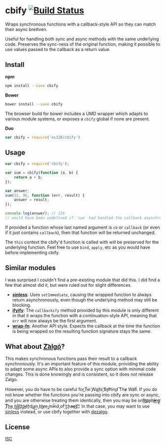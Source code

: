 # cbify [![Build Status](https://travis-ci.org/es128/cbify.svg?branch=master)](https://travis-ci.org/es128/cbify)

Wraps synchronous functions with a callback-style API so they can match their
async brethren. 

Useful for handling both sync and async methods with the same underlying code.
Preserves the sync-ness of the original function, making it possible to use
values passed to the callback as a return value.

## Install

**npm**
```sh
npm install --save cbify
```

**Bower**
```sh
bower install --save cbify
```
The browser build for bower includes a UMD wrapper which adapts to various
module systems, or exposes a `cbify` global if none are present.

**Duo**
```js
var cbify = require('es128/cbify')
```

## Usage

```js
var cbify = require('cbify');

var sum = cbify(function (a, b) {
	return a + b;
});

var answer;
sum(32, 96, function (err, result) {
	answer = result;
});

console.log(answer); // 128
// would have been undefined if `sum` had handled the callback asynchronously
```

If provided a function whose last named argument is `cb` or `callback` (or even
if it just contains `callback`), then that function will be returned unchanged.

The `this` context the cbify'd function is called with will be preserved
for the underlying function. Feel free to use `bind`, `apply`, etc as you would
have before implementing cbify.

## Similar modules

I was surprised I couldn't find a pre-existing module that did this. I did find
a few that almost did it, but were ruled out for slight differences.

* [__sinless__](https://github.com/thlorenz/sinless):
  Uses `setImmediate`, causing the wrapped function to always return
  asynchronously, even though the underlying method may still be blocking.
* [__ifyify__](https://github.com/Tarabyte/ifyify):
  The `callbackify` method provided by this module is only different in that it
  wraps the function with a continuation-style API, meaning that `err` will now
  always be the first argument.
* [__wrap-fn__](https://github.com/MatthewMueller/wrap-fn):
  Another API style. Expects the callback at the time the function is being
  wrapped so the resulting function signature stays the same.

## What about [Z͡alg̨ó](http://blog.izs.me/post/59142742143/designing-apis-for-asynchrony)?

This makes synchronous functions pass their result to a callback synchronously.
It's an important feature of this module, providing the ability to adapt some
async APIs to also provide a sync option with minimal code changes. This is
done knowingly and is consistent, so it does not release Zalgo. 

However, you do have to be careful for ͟h͞e͘ ̢Wa͜it̛s̨ ͡B̨e͡h̛in̨d ͠The̷ W͏a͝l͏ĺ.
If you do not know whether the functions you're passing into cbify are sync or
async, and you are otherwise treating them identically, then you may be
́un͘l͜͝e҉a͟҉̨sh̕i̶͜҉n͏̧̕g̢̕ ̧T̷͞ḩe͟ ͜N̢̛͢e̛͟͠z̨͟ṕ̵̨e͟͡͏r̡̀d̨i̧̧a̢͢n ̡hi҉͜v̷e͢-̡͘͘mi̵͞nd̀ 
̡of̀ ͢͝cḩ̕a̶̶o̷͜s͘͞.҉͝. In that case, you may want to use
[sinless](https://github.com/thlorenz/sinless) instead, or use cbify together
with [dezalgo](https://github.com/npm/dezalgo).

## License

[ISC](https://raw.github.com/es128/cbify/master/LICENSE)
